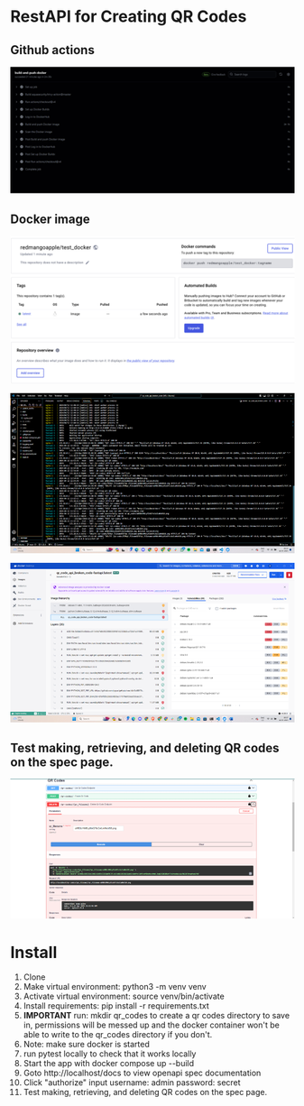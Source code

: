 # RestAPI for Creating QR Codes

## Github actions

![alt text](./image-updated.png)

## Docker image
![alt text](./image-update1.png)



![alt text](image.png)

![alt text](image-1.png)

## Test making, retrieving, and deleting QR codes on the spec page.

![alt text](image-2.png)

# Install
1. Clone
2. Make virtual environment:  python3 -m venv venv
3. Activate virtual environment: source venv/bin/activate
4. Install requirements: pip install -r requirements.txt
5. **IMPORTANT** run: mkdir qr_codes to create a qr codes directory to save in, permissions will be messed up and the docker container won't be able to write to the qr_codes directory if you don't.
6. Note: make sure docker is started
7. run pytest locally to check that it works locally
8. Start the app with docker compose up --build
9. Goto http://localhost/docs to view openapi spec documentation
10. Click "authorize" input username: admin password: secret
11. Test making,  retrieving, and deleting QR codes on the spec page.

